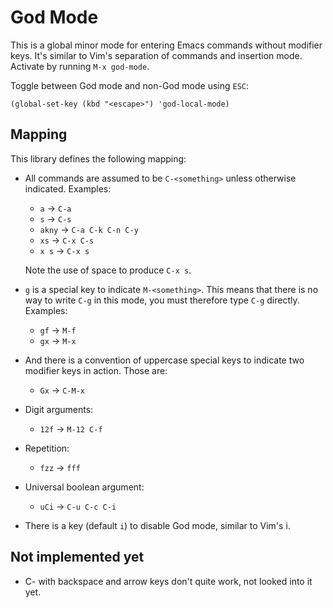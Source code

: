 # God Mode

This is a global minor mode for entering Emacs commands without
modifier keys. It's similar to Vim's separation of commands and
insertion mode. Activate by running `M-x god-mode`.

Toggle between God mode and non-God mode using `ESC`:

    (global-set-key (kbd "<escape>") 'god-local-mode)

## Mapping

This library defines the following mapping:

* All commands are assumed to be `C-<something>` unless otherwise
   indicated. Examples:

   * `a`    → `C-a`
   * `s`    → `C-s`
   * `akny` → `C-a C-k C-n C-y`
   * `xs`   → `C-x C-s`
   * `x s`  → `C-x s`

   Note the use of space to produce `C-x s`.

* `g` is a special key to indicate `M-<something>`. This means that
   there is no way to write `C-g` in this mode, you must therefore
   type `C-g` directly. Examples:

   * `gf` → `M-f`
   * `gx` → `M-x`

* And there is a convention of uppercase special keys to indicate
   two modifier keys in action. Those are:

   * `Gx` → `C-M-x`

* Digit arguments:

  * `12f` → `M-12 C-f`

* Repetition:

  * `fzz` → `fff`

* Universal boolean argument:

  * `uCi` → `C-u C-c C-i`

* There is a key (default `i`) to disable God mode, similar to Vim's
  i.

## Not implemented yet

* C- with backspace and arrow keys don't quite work, not looked into
  it yet.
